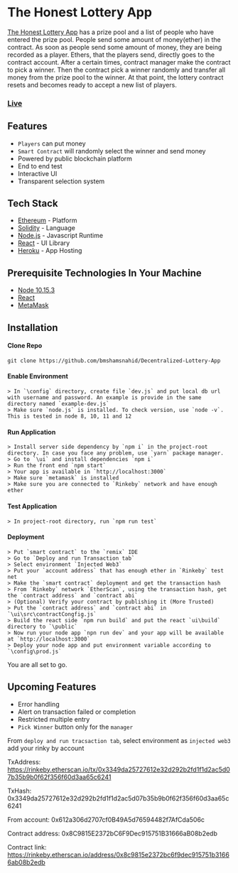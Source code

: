 # The Honest Lottery App

[The Honest Lottery App](https://decentralized-lottery-app.herokuapp.com/) has a prize pool and a list of people who have entered the prize pool. People send some amount of money(ether) in the contract. As soon as people send some amount of money, they are being recorded as a player. Ethers, that the players send, directly goes to the contract account. After a certain times, contract manager make the contract to pick a winner. Then the contract pick a winner randomly and transfer all money from the prize pool to the winner. At that point, the lottery contract resets and becomes ready to accept a new list of players.

### [Live](https://decentralized-lottery-app.herokuapp.com/)

## Features

- `Players` can put money
- `Smart Contract` will randomly select the winner and send money
- Powered by public blockchain platform
- End to end test
- Interactive UI
- Transparent selection system

## Tech Stack

- [Ethereum](https://www.ethereum.org/) - Platform
- [Solidity](https://solidity.readthedocs.io/en/v0.4.17/) - Language
- [Node.js](https://nodejs.org/en/) - Javascript Runtime
- [React](https://reactjs.org/) - UI Library
- [Heroku](https://heroku.com/) - App Hosting

## Prerequisite Technologies In Your Machine

- [Node 10.15.3](https://nodejs.org/en/)
- [React](https://reactjs.org/)
- [MetaMask](https://metamask.io/)

## Installation

#### Clone Repo

```
git clone https://github.com/bmshamsnahid/Decentralized-Lottery-App
```

#### Enable Environment

```
> In `\config` directory, create file `dev.js` and put local db url with username and password. An example is provide in the same directory named `example-dev.js`
> Make sure `node.js` is installed. To check version, use `node -v`. This is tested in node 8, 10, 11 and 12
```

#### Run Application

```
> Install server side dependency by `npm i` in the project-root directory. In case you face any problem, use `yarn` package manager.
> Go to `\ui` and install dependencies `npm i`
> Run the front end `npm start`
> Your app is available in `http://localhost:3000`
> Make sure `metamask` is installed
> Make sure you are connected to `Rinkeby` network and have enough ether
```

#### Test Application

```
> In project-root directory, run `npm run test`
```

#### Deployment

```
> Put `smart contract` to the `remix` IDE
> Go to `Deploy and run Transaction tab`
> Select environment `Injected Web3`
> Put your `account address` that has enough ether in `Rinkeby` test net
> Make the `smart contract` deployment and get the transaction hash
> From `Rinkeby` network `EtherScan`, using the transaction hash, get the `contract address` and `contract abi`
> (Optional) Verify your contract by publishing it (More Trusted)
> Put the `contract address` and `contract abi` in `\ui\src\contractCongfig.js`
> Build the react side `npm run build` and put the react `ui\build` directory to `\public`
> Now run your node app `npn run dev` and your app will be available at `http://localhost:3000`
> Deploy your node app and put environment variable according to `\config\prod.js`
```

You are all set to go.

## Upcoming Features

- Error handling
- Alert on transaction failed or completion
- Restricted multiple entry
- `Pick Winner` button only for the `manager`

From `deploy and run tracsaction tab`,
select environment as `injected web3`
add your rinky by account

TxAddress: https://rinkeby.etherscan.io/tx/0x3349da25727612e32d292b2fd1f1d2ac5d07b35b9b0f62f356f60d3aa65c6241

TxHash: 0x3349da25727612e32d292b2fd1f1d2ac5d07b35b9b0f62f356f60d3aa65c6241

From account: 0x612a306d2707cf0B49A5d76594482f7AfCda506c

Contract address: 0x8C9815E2372bC6F9Dec915751B31666aB08b2edb

Contract link: https://rinkeby.etherscan.io/address/0x8c9815e2372bc6f9dec915751b31666ab08b2edb
